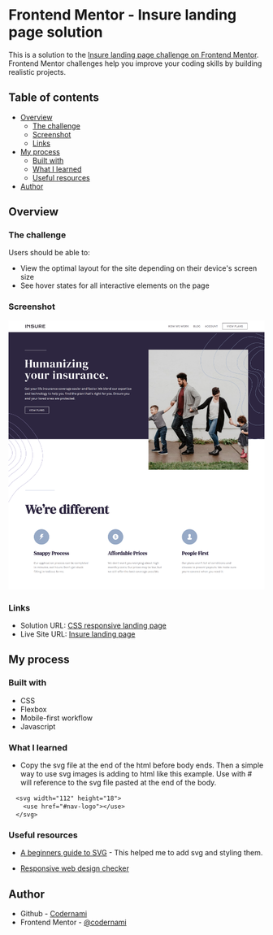 # Frontend Mentor - Insure landing page solution

This is a solution to the [Insure landing page challenge on Frontend Mentor](https://www.frontendmentor.io/challenges/insure-landing-page-uTU68JV8). Frontend Mentor challenges help you improve your coding skills by building realistic projects. 

## Table of contents

- [Overview](#overview)
  - [The challenge](#the-challenge)
  - [Screenshot](#screenshot)
  - [Links](#links)
- [My process](#my-process)
  - [Built with](#built-with)
  - [What I learned](#what-i-learned)
  - [Useful resources](#useful-resources)
- [Author](#author)



## Overview

### The challenge

Users should be able to:

- View the optimal layout for the site depending on their device's screen size
- See hover states for all interactive elements on the page

### Screenshot

![Screenshot intro](./design/screenshot1.png)



### Links

- Solution URL: [CSS responsive landing page](https://www.frontendmentor.io/challenges/insure-landing-page-uTU68JV8/hub/css-responsive-landing-page-IKFsCYL5BU)
- Live Site URL: [Insure landing page](https://codernami.github.io/insure-landing-page/)

## My process

### Built with

- CSS 
- Flexbox
- Mobile-first workflow
- Javascript


### What I learned

- Copy the svg file at the end of the html before body ends. Then a simple way to use svg images is adding to html like this example. Use with # will reference to the svg file pasted at the end of the body.

```
  <svg width="112" height="18">
    <use href="#nav-logo"></use>
  </svg>  
```


### Useful resources

- [A beginners guide to SVG](https://youtu.be/ZJSCl6XEdP8) - This helped me to add svg and styling them.

- [Responsive web design checker](https://responsivedesignchecker.com/#home)


## Author

- Github - [Codernami](https://github.com/codernami)
- Frontend Mentor - [@codernami](https://www.frontendmentor.io/profile/codernami)
